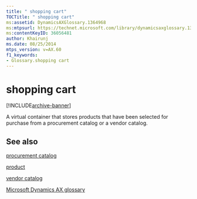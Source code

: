 ```yaml
---
title: " shopping cart"
TOCTitle: " shopping cart"
ms:assetid: DynamicsAXGlossary.1364968
ms:mtpsurl: https://technet.microsoft.com/library/dynamicsaxglossary.1364968(v=AX.60)
ms:contentKeyID: 36056481
author: Khairunj
ms.date: 08/25/2014
mtps_version: v=AX.60
f1_keywords:
- Glossary.shopping cart
---
```


# shopping cart


[!INCLUDE[archive-banner](includes/archive-banner.md)]

A virtual container that stores products that have been selected for purchase from a procurement catalog or a vendor catalog.

## See also

[procurement catalog](procurement-catalog.md)

[product](product.md)

[vendor catalog](vendor-catalog.md)

[Microsoft Dynamics AX glossary](glossary/microsoft-dynamics-ax-glossary.md)

  


